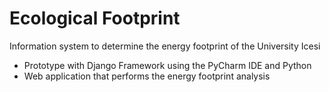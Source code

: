# Ecological Footprint
Information system to determine the energy footprint of the University Icesi

* Prototype with Django Framework using the PyCharm IDE and Python
* Web application that performs the energy footprint analysis
